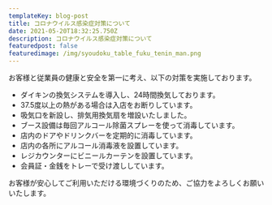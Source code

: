 ```yaml
---
templateKey: blog-post
title: コロナウイルス感染症対策について
date: 2021-05-20T18:32:25.750Z
description: コロナウイルス感染症対策について
featuredpost: false
featuredimage: /img/syoudoku_table_fuku_tenin_man.png
---
```

お客様と従業員の健康と安全を第一に考え、以下の対策を実施しております。

* ダイキンの換気システムを導入し、24時間換気しております。
* 37.5度以上の熱がある場合は入店をお断りしています。
* 吸気口を新設し、排気用換気扇を増設いたしました。
* ブース設備は毎回アルコール除菌スプレーを使って消毒しています。
* 店内のドアやドリンクバーを定期的に消毒しています。
* 店内の各所にアルコール消毒液を設置しています。
* レジカウンターにビニールカーテンを設置しています。
* 会員証・金銭をトレーで受け渡ししています。

お客様が安心してご利用いただける環境づくりのため、ご協力をよろしくお願いいたします。